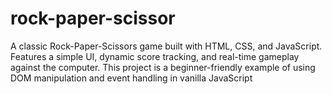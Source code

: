 # rock-paper-scissor
A classic Rock-Paper-Scissors game built with HTML, CSS, and JavaScript. Features a simple UI, dynamic score tracking, and real-time gameplay against the computer. This project is a beginner-friendly example of using DOM manipulation and event handling in vanilla JavaScript
